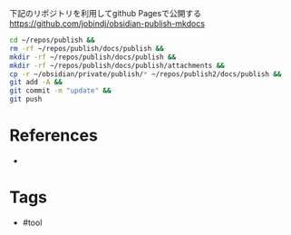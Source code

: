 下記のリポジトリを利用してgithub Pagesで公開する
https://github.com/jobindj/obsidian-publish-mkdocs


```sh
cd ~/repos/publish &&
rm -rf ~/repos/publish/docs/publish &&
mkdir -rf ~/repos/publish/docs/publish &&
mkdir -rf ~/repos/publish/docs/publish/attachments &&
cp -r ~/obsidian/private/publish/* ~/repos/publish2/docs/publish &&
git add -A &&
git commit -m "update" &&
git push
```



# References
- 

# Tags
- #tool 